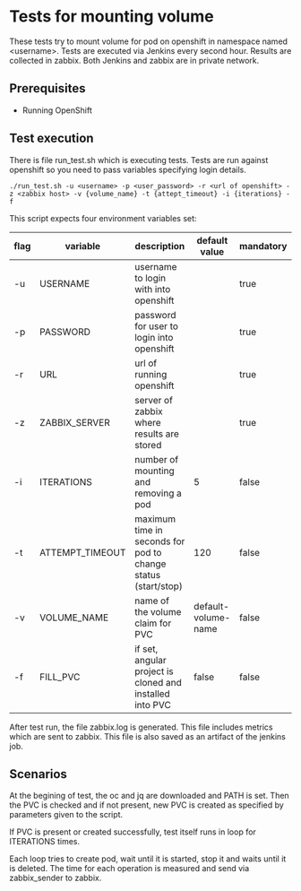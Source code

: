 # Tests for mounting volume
These tests try to mount volume for pod on openshift in namespace named \<username\>. Tests are executed via Jenkins every second hour.
Results are collected in zabbix.
Both Jenkins and zabbix are in private network.


## Prerequisites
- Running OpenShift

## Test execution
There is file run_test.sh which is executing tests. Tests are run against openshift so you need to pass variables specifying login details.

`./run_test.sh -u <username> -p <user_password> -r <url of openshift> -z <zabbix host> -v {volume_name} -t {attept_timeout} -i {iterations} -f`

This script expects four environment variables set:

| flag | variable | description | default value | mandatory |
| ---- | -------- | ------------- | ------------- | ------ | 
| -u | USERNAME | username to login with into openshift | | true |
| -p | PASSWORD | password for user to login into openshift | | true |
| -r | URL | url of running openshift | | true |
| -z | ZABBIX_SERVER | server of zabbix where results are stored | | true |
| -i | ITERATIONS | number of mounting and removing a pod | 5 | false |
| -t | ATTEMPT_TIMEOUT | maximum time in seconds for pod to change status (start/stop) | 120 | false |
| -v | VOLUME_NAME | name of the volume claim for PVC | default-volume-name | false |
| -f | FILL_PVC | if set, angular project is cloned and installed into PVC | false | false | 


After test run, the file zabbix.log is generated. This file includes metrics which are sent to zabbix. This file is also saved as an artifact of the jenkins job.

## Scenarios

At the begining of test, the oc and jq are downloaded and PATH is set. Then the PVC is checked and if not present, new PVC is created as specified by parameters given to the script.

If PVC is present or created successfully, test itself runs in loop for ITERATIONS times.

Each loop tries to create pod, wait until it is started, stop it and waits until it is deleted. The time for each operation is measured and send via
zabbix_sender to zabbix.